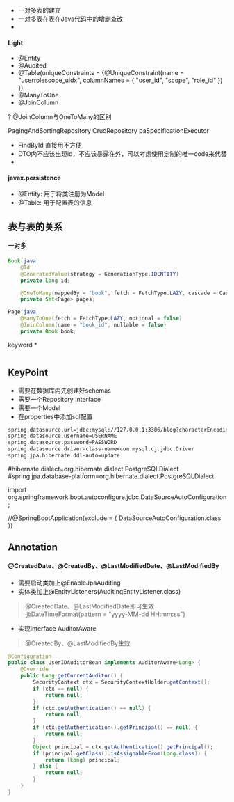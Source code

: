 


* 一对多表的建立
* 一对多表在表在Java代码中的增删查改
* 



#### Light
* @Entity
* @Audited
* @Table(uniqueConstraints = {@UniqueConstraint(name = "userrolescope_uidx", columnNames = { "user_id", "scope", "role_id" }) })
* @ManyToOne
* @JoinColumn



? @JoinColumn与OneToMany的区别













PagingAndSortingRepository
CrudRepository
paSpecificationExecutor<Blog> 

* FindById 直接用不方便
* DTO内不应该出现id，不应该暴露在外，可以考虑使用定制的唯一code来代替
* 


#### javax.persistence

* @Entity: 用于将类注册为Model
* @Table: 用于配置表的信息






## 表与表的关系

#### 一对多
```java
Book.java
    @Id
    @GeneratedValue(strategy = GenerationType.IDENTITY)
    private Long id;

    @OneToMany(mappedBy = "book", fetch = FetchType.LAZY, cascade = CascadeType.ALL)
    private Set<Page> pages;

Page.java
    @ManyToOne(fetch = FetchType.LAZY, optional = false)
    @JoinColumn(name = "book_id", nullable = false)
    private Book book;

```



keyword
* 

```java

```






## KeyPoint
* 需要在数据库内先创建好schemas
* 需要一个Repository Interface
* 需要一个Model
* 在properties中添加sql配置



```bash
spring.datasource.url=jdbc:mysql://127.0.0.1:3306/blog?characterEncoding=utf8&useSSL=false&allowPublicKeyRetrieval=true
spring.datasource.username=USERNAME
spring.datasource.password=PASSWORD
spring.datasource.driver-class-name=com.mysql.cj.jdbc.Driver
spring.jpa.hibernate.ddl-auto=update
```

#hibernate.dialect=org.hibernate.dialect.PostgreSQLDialect
#spring.jpa.database-platform=org.hibernate.dialect.PostgreSQLDialect

import org.springframework.boot.autoconfigure.jdbc.DataSourceAutoConfiguration;

//@SpringBootApplication(exclude = { DataSourceAutoConfiguration.class })


## Annotation

#### @CreatedDate、@CreatedBy、@LastModifiedDate、@LastModifiedBy
* 需要启动类加上@EnableJpaAuditing
* 实体类加上@EntityListeners(AuditingEntityListener.class)
> @CreatedDate、@LastModifiedDate即可生效
> @DateTimeFormat(pattern = "yyyy-MM-dd HH:mm:ss")
* 实现interface AuditorAware
> @CreatedBy、@LastModifiedBy生效
```Java
@Configuration
public class UserIDAuditorBean implements AuditorAware<Long> {
    @Override
    public Long getCurrentAuditor() {
        SecurityContext ctx = SecurityContextHolder.getContext();
        if (ctx == null) {
            return null;
        }
        if (ctx.getAuthentication() == null) {
            return null;
        }
        if (ctx.getAuthentication().getPrincipal() == null) {
            return null;
        }
        Object principal = ctx.getAuthentication().getPrincipal();
        if (principal.getClass().isAssignableFrom(Long.class)) {
            return (Long) principal;
        } else {
            return null;
        }
    }
}
```

#### 


<meta http-equiv="refresh" content="5">


<meta http-equiv="refresh" content="5">
